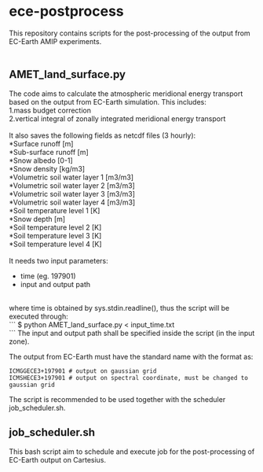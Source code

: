 # ece-postprocess
This repository contains scripts for the post-processing of the output from EC-Earth AMIP experiments.
<br />
<br />
## AMET_land_surface.py
The code aims to calculate the atmospheric meridional energy transport based on the output from EC-Earth simulation. This includes: <br />
1.mass budget correction <br />
2.vertical integral of zonally integrated meridional energy transport <br />
<br />
It also saves the following fields as netcdf files (3 hourly): <br />
                  *Surface runoff                        [m] <br />
                  *Sub-surface runoff                    [m] <br />
                  *Snow albedo                           [0-1] <br />
                  *Snow density                          [kg/m3] <br />
                  *Volumetric soil water layer 1         [m3/m3] <br />
                  *Volumetric soil water layer 2         [m3/m3] <br />
                  *Volumetric soil water layer 3         [m3/m3] <br />
                  *Volumetric soil water layer 4         [m3/m3] <br />
                  *Soil temperature level 1              [K] <br />
                  *Snow depth                            [m] <br />
                  *Soil temperature level 2              [K] <br />
                  *Soil temperature level 3              [K] <br />
                  *Soil temperature level 4              [K] <br />
<br />
It needs two input parameters:<br />
* time (eg. 197901)<br />
* input and output path<br />
<br />
where time is obtained by sys.stdin.readline(), thus the script will be executed through: <br />
```
$ python AMET_land_surface.py < input_time.txt <br />
```
The input and output path shall be specified inside the script (in the input zone). <br />

The output from EC-Earth must have the standard name with the format as: <br />
```
ICMGGECE3+197901 # output on gaussian grid
ICMSHECE3+197901 # output on spectral coordinate, must be changed to gaussian grid
```
The script is recommended to be used together with the scheduler job_scheduler.sh.

## job_scheduler.sh
This bash script aim to schedule and execute job for the post-processing of EC-Earth output on Cartesius.
